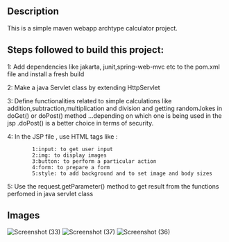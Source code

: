 ## Description
This is a simple maven webapp archtype calculator project.
## Steps followed to build this project:
  1: Add dependencies like jakarta, junit,spring-web-mvc etc to the pom.xml file and install a fresh build
  
  2: Make a java Servlet class by extending HttpServlet
  
  3: Define functionalities related to simple calculations like addition,subtraction,multiplication and division and getting randomJokes in doGet() or doPost() method ...depending on which one is being used in the jsp  .doPost() is a better choice in terms of security.
  
  4: In the JSP file , use HTML tags like :
  
            1:input: to get user input
            2:img: to display images
            3:button: to perform a particular action 
            4:form: to prepare a form
            5:style: to add background and to set image and body sizes
            
  5: Use the request.getParameter() method to get result from the functions perfomed in java servlet class 
  ## Images
  

  ![Screenshot (33)](https://github.com/user-attachments/assets/1102d705-19a0-4c36-b42b-59937691a624)
![Screenshot (37)](https://github.com/user-attachments/assets/0fec266d-edc2-4ca0-b08c-68521c18d10d)
![Screenshot (36)](https://github.com/user-attachments/assets/8c07b7f1-48b2-47ff-a93c-5131c2b691a1)
